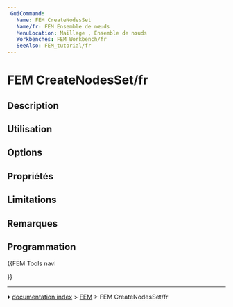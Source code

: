 ```yaml
---
 GuiCommand:
   Name: FEM CreateNodesSet
   Name/fr: FEM Ensemble de nœuds
   MenuLocation: Maillage , Ensemble de nœuds
   Workbenches: FEM_Workbench/fr
   SeeAlso: FEM_tutorial/fr
---
```


# FEM CreateNodesSet/fr

## Description



## Utilisation

## Options



## Propriétés

## Limitations



## Remarques



## Programmation





{{FEM Tools navi

}}



---
⏵ [documentation index](../README.md) > [FEM](Category_FEM.md) > FEM CreateNodesSet/fr
